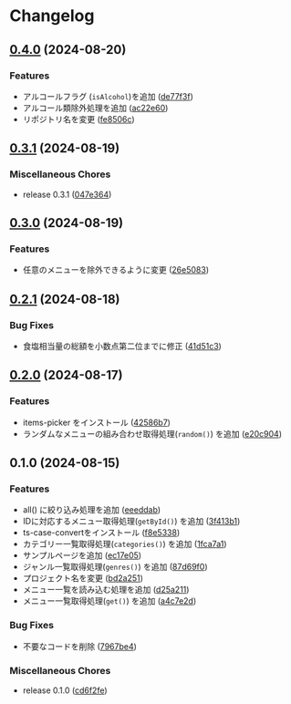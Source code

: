 # Changelog

## [0.4.0](https://github.com/ryohidaka/saizeriya-js/compare/v0.3.1...v0.4.0) (2024-08-20)


### Features

* アルコールフラグ (`isAlcohol`)を追加 ([de77f3f](https://github.com/ryohidaka/saizeriya-js/commit/de77f3f8ff0c5a5cb7e8119bb34049f1c8feae0a))
* アルコール類除外処理を追加 ([ac22e60](https://github.com/ryohidaka/saizeriya-js/commit/ac22e60e2bb920a1f8089296dadd7656a2cfc14b))
* リポジトリ名を変更 ([fe8506c](https://github.com/ryohidaka/saizeriya-js/commit/fe8506c17a7d87bbc749aaacf441d85446a9e231))

## [0.3.1](https://github.com/ryohidaka/saizeriya-js/compare/v0.3.0...v0.3.1) (2024-08-19)


### Miscellaneous Chores

* release 0.3.1 ([047e364](https://github.com/ryohidaka/saizeriya-js/commit/047e3647042ef74fdd2a1c73295c412b9b070e5c))

## [0.3.0](https://github.com/ryohidaka/saizeriya-js/compare/v0.2.1...v0.3.0) (2024-08-19)


### Features

* 任意のメニューを除外できるように変更 ([26e5083](https://github.com/ryohidaka/saizeriya-js/commit/26e5083087bbd7ed0b7cfa121c682e8ef3ab5fc3))

## [0.2.1](https://github.com/ryohidaka/saizeriya-js/compare/v0.2.0...v0.2.1) (2024-08-18)


### Bug Fixes

* 食塩相当量の総額を小数点第二位までに修正 ([41d51c3](https://github.com/ryohidaka/saizeriya-js/commit/41d51c318f7473a03ace40de87ef3414b4772764))

## [0.2.0](https://github.com/ryohidaka/saizeriya-js/compare/v0.1.0...v0.2.0) (2024-08-17)


### Features

* items-picker をインストール ([42586b7](https://github.com/ryohidaka/saizeriya-js/commit/42586b7f75b1d61ed46192f7e138b99d63fdc362))
* ランダムなメニューの組み合わせ取得処理(`random()`) を追加 ([e20c904](https://github.com/ryohidaka/saizeriya-js/commit/e20c904bc548cca84270c8ec6ce12912a525cd99))

## 0.1.0 (2024-08-15)


### Features

* all() に絞り込み処理を追加 ([eeeddab](https://github.com/ryohidaka/saizeriya-js/commit/eeeddabc29aa487e997ad4af65447421319fd171))
* IDに対応するメニュー取得処理(`getById()`) を追加 ([3f413b1](https://github.com/ryohidaka/saizeriya-js/commit/3f413b12814b426fa634f8194d57ec0260291fdb))
* ts-case-convertをインストール ([f8e5338](https://github.com/ryohidaka/saizeriya-js/commit/f8e5338770e19ca9855998f2b9bbc6c89cafa2e8))
* カテゴリー一覧取得処理(`categories()`) を追加 ([1fca7a1](https://github.com/ryohidaka/saizeriya-js/commit/1fca7a1caa5ca2ca8e2702eb49d935eda2de36d4))
* サンプルページを追加 ([ec17e05](https://github.com/ryohidaka/saizeriya-js/commit/ec17e05732ee89289a00c65b53059aa40b6d0568))
* ジャンル一覧取得処理(`genres()`) を追加 ([87d69f0](https://github.com/ryohidaka/saizeriya-js/commit/87d69f021a8576a9861e73e648707321cc8b6501))
* プロジェクト名を変更 ([bd2a251](https://github.com/ryohidaka/saizeriya-js/commit/bd2a251097a48ecbfe11c562599d7d510fe1e0ae))
* メニュー一覧を読み込む処理を追加 ([d25a211](https://github.com/ryohidaka/saizeriya-js/commit/d25a2112678ad225da4f39e9de6def492a7648b5))
* メニュー一覧取得処理(`get()`) を追加 ([a4c7e2d](https://github.com/ryohidaka/saizeriya-js/commit/a4c7e2dce640ba66349739d77508607f99df2a51))


### Bug Fixes

* 不要なコードを削除 ([7967be4](https://github.com/ryohidaka/saizeriya-js/commit/7967be4544b34b75791f728f96a132096e4e864a))


### Miscellaneous Chores

* release 0.1.0 ([cd6f2fe](https://github.com/ryohidaka/saizeriya-js/commit/cd6f2fe62c51a3a7aafc31df11c95cf0b5b18079))
